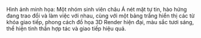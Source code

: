 Hình ảnh minh họa: Một nhóm sinh viên châu Á nét mặt tự tin, hào hứng đang trao đổi và làm việc với nhau, cùng với một bảng trắng hiển thị các từ khóa giao tiếp, phong cách đồ họa 3D Render hiện đại, màu sắc tươi sáng, thể hiện tinh thần hợp tác và giao tiếp hiệu quả.